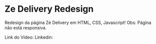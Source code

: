 # Ze Delivery Redesign
Redesign da página Zé Delivery em HTML, CSS, Javascript! 
Obs: Página não está responsiva. 

Link do Vídeo: 
Linkedin: 
